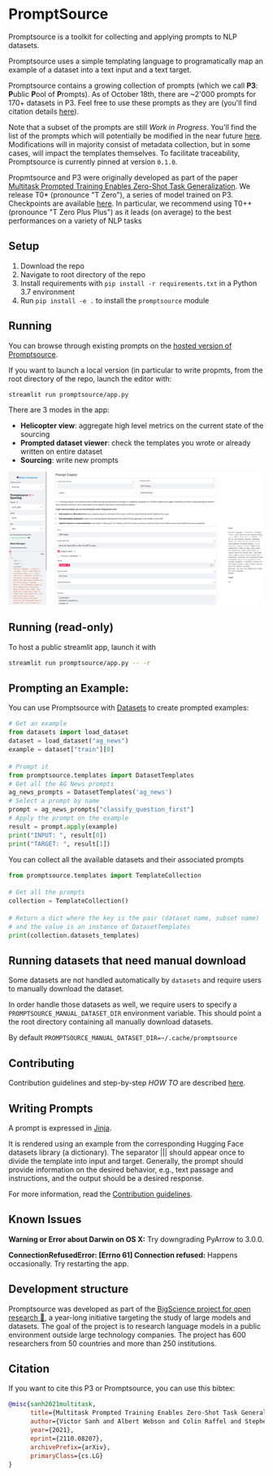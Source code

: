 # PromptSource
Promptsource is a toolkit for collecting and applying prompts to NLP datasets.

Promptsource uses a simple templating language to programatically map an example of a dataset into a text input and a text target.

Promptsource contains a growing collection of prompts (which we call **P3**: **P**ublic **P**ool of **P**rompts). As of October 18th, there are ~2'000 prompts for 170+ datasets in P3.
Feel free to use these prompts as they are (you'll find citation details [here](#Citation)).

Note that a subset of the prompts are still *Work in Progress*. You'll find the list of the prompts which will potentially be modified in the near future [here](WIP.md). Modifications will in majority consist of metadata collection, but in some cases, will impact the templates themselves. To facilitate traceability, Promptsource is currently pinned at version `0.1.0`.

Propmtsource and P3 were originally developed as part of the paper [Multitask Prompted Training Enables Zero-Shot Task Generalization](https://arxiv.org/abs/2110.08207). We release T0* (pronounce "T Zero"), a series of model trained on P3. Checkpoints are available [here](https://huggingface.co/bigscience/T0pp). In particular, we recommend using T0++ (pronounce "T Zero Plus Plus") as it leads (on average) to the best performances on a variety of NLP tasks

## Setup
1. Download the repo
2. Navigate to root directory of the repo
3. Install requirements with `pip install -r requirements.txt` in a Python 3.7 environment
4. Run `pip install -e .` to install the `promptsource` module

## Running
You can browse through existing prompts on the [hosted version of Promptsource](https://bigscience.huggingface.co/promptsource).

If you want to launch a local version (in particular to write propmts, from the root directory of the repo, launch the editor with:
```
streamlit run promptsource/app.py
```

There are 3 modes in the app:
- **Helicopter view**: aggregate high level metrics on the current state of the sourcing
- **Prompted dataset viewer**: check the templates you wrote or already written on entire dataset
- **Sourcing**: write new prompts

<img src="assets/promptsource_app.png" width="800">

## Running (read-only)
To host a public streamlit app, launch it with
```bash
streamlit run promptsource/app.py -- -r
```

## Prompting an Example:
You can use Promptsource with [Datasets](https://huggingface.co/docs/datasets/) to create
prompted examples:
```python
# Get an example
from datasets import load_dataset
dataset = load_dataset("ag_news")
example = dataset["train"][0]

# Prompt it
from promptsource.templates import DatasetTemplates
# Get all the AG News prompts
ag_news_prompts = DatasetTemplates('ag_news')
# Select a prompt by name
prompt = ag_news_prompts["classify_question_first"]
# Apply the prompt on the example 
result = prompt.apply(example)
print("INPUT: ", result[0])
print("TARGET: ", result[1])
```

You can collect all the available datasets and their associated prompts

```python
from promptsource.templates import TemplateCollection

# Get all the prompts
collection = TemplateCollection()

# Return a dict where the key is the pair (dataset name, subset name)
# and the value is an instance of DatasetTemplates
print(collection.datasets_templates)
```

## Running datasets that need manual download

Some datasets are not handled automatically by `datasets` and require users to manually download the dataset.

In order handle those datasets as well, we require users to specify a `PROMPTSOURCE_MANUAL_DATASET_DIR` environment variable. This should point a the root directory containing all manually download datasets.

By default `PROMPTSOURCE_MANUAL_DATASET_DIR=~/.cache/promptsource`

## Contributing
Contribution guidelines and step-by-step *HOW TO* are described [here](CONTRIBUTING.md).

## Writing Prompts
A prompt is expressed in [Jinja](https://jinja.palletsprojects.com/en/3.0.x/).

It is rendered using an example from the corresponding Hugging Face datasets library
(a dictionary). The separator ||| should appear once to divide the template into input
and target. Generally, the prompt should provide information on the desired behavior,
e.g., text passage and instructions, and the output should be a desired response.

For more information, read the [Contribution guidelines](CONTRIBUTING.md).

## Known Issues

**Warning or Error about Darwin on OS X:** Try downgrading PyArrow to 3.0.0.

**ConnectionRefusedError: [Errno 61] Connection refused:** Happens occasionally. Try restarting the app.

## Development structure

Promptsource was developed as part of the [BigScience project for open research 🌸](https://bigscience.huggingface.co/), a year-long initiative targeting the study of large models and datasets. The goal of the project is to research language models in a public environment outside large technology companies. The project has 600 researchers from 50 countries and more than 250 institutions.

## Citation

If you want to cite this P3 or Promptsource, you can use this bibtex:
```bibtex
@misc{sanh2021multitask,
      title={Multitask Prompted Training Enables Zero-Shot Task Generalization}, 
      author={Victor Sanh and Albert Webson and Colin Raffel and Stephen H. Bach and Lintang Sutawika and Zaid Alyafeai and Antoine Chaffin and Arnaud Stiegler and Teven Le Scao and Arun Raja and Manan Dey and M Saiful Bari and Canwen Xu and Urmish Thakker and Shanya Sharma Sharma and Eliza Szczechla and Taewoon Kim and Gunjan Chhablani and Nihal Nayak and Debajyoti Datta and Jonathan Chang and Mike Tian-Jian Jiang and Han Wang and Matteo Manica and Sheng Shen and Zheng Xin Yong and Harshit Pandey and Rachel Bawden and Thomas Wang and Trishala Neeraj and Jos Rozen and Abheesht Sharma and Andrea Santilli and Thibault Fevry and Jason Alan Fries and Ryan Teehan and Stella Biderman and Leo Gao and Tali Bers and Thomas Wolf and Alexander M. Rush},
      year={2021},
      eprint={2110.08207},
      archivePrefix={arXiv},
      primaryClass={cs.LG}
}
```
